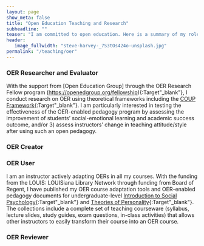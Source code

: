 ```yaml
---
layout: page
show_meta: false
title: "Open Education Teaching and Research"
subheadline: ""
teaser: "I am committed to open education. Here is a summary of my roles on open education resources (OER) and OER research"
header:
   image_fullwidth: "steve-harvey-_7S3tOs424o-unsplash.jpg"
permalink: "/teaching/oer"
---
```


### OER Researcher and Evaluator
With the support from [Open Education Group] through the OER Research Fellow program (https://openedgroup.org/fellowship){:Target"_blank"}, I conduct research on OER using theoretical frameworks including the [COUP Framework](https://openedgroup.org/coup){:Target"_blank"}. I am particularly interested in testing the effectiveness of the OER-enabled pedagogy program by assessing the improvement of students’ social-emotional learning and academic success outcome, and/or 3) assess instructors’ change in teaching attitude/style after using such an open pedagogy.  

### OER Creator

### OER User
I am an instructor actively adapting OERs in all my courses. With the funding from the LOUIS: LOUISiana Library Network through funding from Board of Regent, I have published my OER course adaptation tools and OER-enabled pedagogy documents for undergraduate-level [Introduction to Social Psychology](https://louis.oercommons.org/courseware/lesson/1216/overview){:Target"_blank"} and [Theories of Personality](https://louis.oercommons.org/courseware/lesson/1225/overview){:Target"_blank"}. The collections include a complete set of teaching courseware (syllabus, lecture slides, study guides, exam questions, in-class activities) that allows other instructors to easily transform their course into an OER course. 

### OER Reviewer
